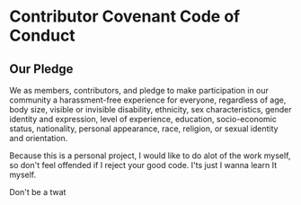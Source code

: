 # Contributor Covenant Code of Conduct

## Our Pledge

We as members, contributors, and  pledge to make participation in our
community a harassment-free experience for everyone, regardless of age, body
size, visible or invisible disability, ethnicity, sex characteristics, gender
identity and expression, level of experience, education, socio-economic status,
nationality, personal appearance, race, religion, or sexual identity
and orientation.

Because this is a personal project, I would like to do alot of the work myself, so 
don't feel offended if I reject your good code. I'ts just I wanna learn It myself.

Don't be a twat

